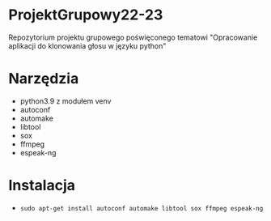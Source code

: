 # ProjektGrupowy22-23

Repozytorium projektu grupowego poświęconego tematowi "Opracowanie aplikacji do klonowania głosu w języku python"

# Narzędzia

- python3.9 z modułem venv
- autoconf
- automake
- libtool 
- sox
- ffmpeg
- espeak-ng

# Instalacja 
- `sudo apt-get install autoconf automake libtool sox ffmpeg espeak-ng`
